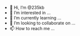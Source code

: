 - 👋 Hi, I’m @235kb
- 👀 I’m interested in ...
- 🌱 I’m currently learning ...
- 💞️ I’m looking to collaborate on ...
- 📫 How to reach me ...

<!---
235kb/235kb is a ✨ special ✨ repository because its `README.md` (this file) appears on your GitHub profile.
You can click the Preview link to take a look at your changes.
--->
